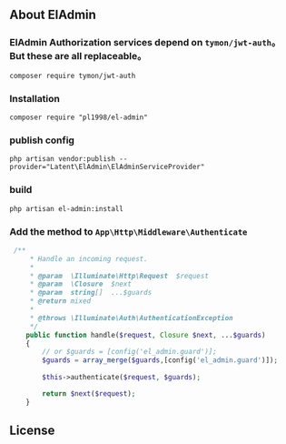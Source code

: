 ## About ElAdmin

### ElAdmin Authorization services depend on `tymon/jwt-auth`。But these are all replaceable。
```shell
composer require tymon/jwt-auth
```

### Installation

```shell
composer require "pl1998/el-admin"
```

###  publish config
```shell
php artisan vendor:publish --provider="Latent\ElAdmin\ElAdminServiceProvider"
```

### build
```shell
php artisan el-admin:install
```

### Add the method to `App\Http\Middleware\Authenticate` 

```php
 /**
     * Handle an incoming request.
     *
     * @param  \Illuminate\Http\Request  $request
     * @param  \Closure  $next
     * @param  string[]  ...$guards
     * @return mixed
     *
     * @throws \Illuminate\Auth\AuthenticationException
     */
    public function handle($request, Closure $next, ...$guards)
    {
        // or $guards = [config('el_admin.guard')];
        $guards = array_merge($guards,[config('el_admin.guard')]);
      
        $this->authenticate($request, $guards);

        return $next($request);
    }
```

## License
